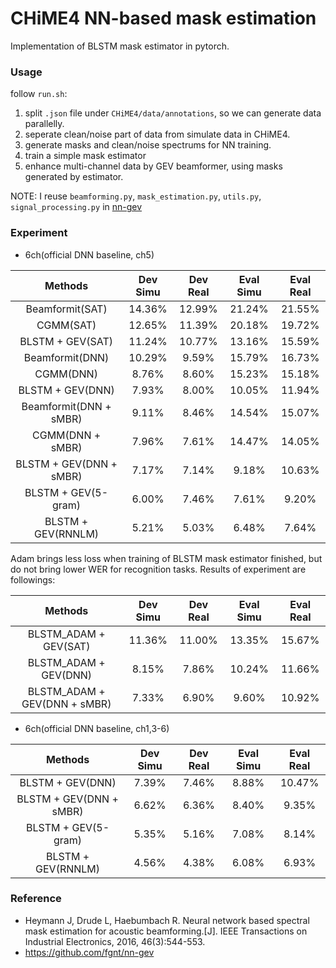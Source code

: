 # CHiME4 NN-based mask estimation

Implementation of BLSTM mask estimator in pytorch.

### Usage
follow `run.sh`:
1. split `.json` file under `CHiME4/data/annotations`, so we can generate data parallelly.
2. seperate clean/noise part of data from simulate data in CHiME4.
3. generate masks and clean/noise spectrums for NN training.
4. train a simple mask estimator
5. enhance multi-channel data by GEV beamformer, using masks generated by estimator.

NOTE: I reuse `beamforming.py`, `mask_estimation.py`, `utils.py`, `signal_processing.py` in [nn-gev](https://github.com/fgnt/nn-gev)

### Experiment

* 6ch(official DNN baseline, ch5)

| Methods | Dev Simu | Dev Real | Eval Simu | Eval Real |
|  :---:  |  :---:   |   :---:  |   :---:   |   :---:   |
|Beamformit(SAT)| 14.36%  | 12.99%   | 21.24%    | 21.55%    |
|  CGMM(SAT)    | 12.65%  | 11.39%   | 20.18%    | 19.72%    |
|  BLSTM + GEV(SAT)    | 11.24%  | 10.77%   | 13.16%    | 15.59%    |
|Beamformit(DNN)| 10.29%  | 9.59%   | 15.79%    | 16.73%    |
| CGMM(DNN) | 8.76%  | 8.60%   | 15.23%    | 15.18%    |
|  BLSTM + GEV(DNN)    | 7.93%  | 8.00%   | 10.05%    | 11.94%    |
 Beamformit(DNN + sMBR) | 9.11%  | 8.46%   | 14.54%    | 15.07%    |
|  CGMM(DNN + sMBR)    | 7.96%  | 7.61%   | 14.47%    | 14.05%    |
|  BLSTM + GEV(DNN + sMBR)    | 7.17%  | 7.14%   | 9.18%    | 10.63%    |
|  BLSTM + GEV(5-gram)    | 6.00%  | 7.46%   | 7.61%    | 9.20%    |
|  BLSTM + GEV(RNNLM)    | 5.21%  | 5.03%   | 6.48%    | 7.64%    |

Adam brings less loss when training of BLSTM mask estimator finished, but do not bring lower WER for recognition tasks. 
Results of experiment are followings:

| Methods | Dev Simu | Dev Real | Eval Simu | Eval Real |
|  :---:  |  :---:   |   :---:  |   :---:   |   :---:   |
|  BLSTM_ADAM + GEV(SAT)    | 11.36%  | 11.00%   | 13.35%    | 15.67%    |
|  BLSTM_ADAM + GEV(DNN)    | 8.15%  | 7.86%   | 10.24%    | 11.66%    |
|  BLSTM_ADAM + GEV(DNN + sMBR)    | 7.33%  | 6.90%   | 9.60%    | 10.92%    |


* 6ch(official DNN baseline, ch1,3-6)

| Methods | Dev Simu | Dev Real | Eval Simu | Eval Real |
|  :---:  |  :---:   |   :---:  |   :---:   |   :---:   |
|  BLSTM + GEV(DNN)    | 7.39%  | 7.46%   | 8.88%    | 10.47%    |
|  BLSTM + GEV(DNN + sMBR)    | 6.62%  | 6.36%   | 8.40%    | 9.35%    |
|  BLSTM + GEV(5-gram)    | 5.35%  | 5.16%   | 7.08%    | 8.14%    |
|  BLSTM + GEV(RNNLM)    | 4.56%  | 4.38%   | 6.08%    | 6.93%    |

### Reference
* Heymann J, Drude L, Haebumbach R. Neural network based spectral mask estimation for acoustic beamforming.[J]. IEEE Transactions on Industrial Electronics, 2016, 46(3):544-553.
* https://github.com/fgnt/nn-gev